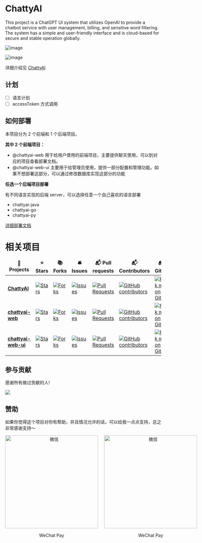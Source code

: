 # ChattyAI
This project is a ChatGPT UI system that utilizes OpenAI to provide a chatbot service with user management, billing, and sensitive word filtering. The system has a simple and user-friendly interface and is cloud-based for secure and stable operation globally.

![image](https://github.com/zhangyunan1994/ChattyAI/assets/27502286/4dbc00b9-036b-4ea0-92b7-402ad8b57c3d)


![image](https://github.com/zhangyunan1994/ChattyAI/assets/27502286/2e88ff17-e649-4a75-9819-4a4b95131439)



详细介绍见 [ChattyAI](https://ceks9foaej.feishu.cn/docx/Ksl3drMeroo2etxpalccf1JDnfe)

## 计划

- [ ] 语言计划
- [ ] accessToken 方式调用

## 如何部署

本项目分为 2 个前端和 1 个后端项目。

**其中 2 个前端项目：**

- @chattyai-web 用于给用户使用的前端项目，主要提供聊天使用，可以到对应的项目查看部署文档。
- @chattyai-web-ui 主要用于给管理员使用，提供一部分配置和管理功能。如果不想部署这部分，可以通过修改数据库实现这部分的功能

**任选一个后端项目部署**

有不同语言实现的后端 server，可以选择任意一个自己喜欢的语言部署

- chattyai-java
- chattyai-go
- chattyai-py

[详细部署文档](deploy.md)

# 相关项目

<table>
  <thead align="center">
    <tr border: none;>
      <td><b>🎁 Projects</b></td>
      <td><b>⭐ Stars</b></td>
      <td><b>📚 Forks</b></td>
      <td><b>🛎 Issues</b></td>
      <td><b>📬 Pull requests</b></td>
      <td><b>📬 Contributors</b></td>
      <td><b>📬 Gitee</b></td>
    </tr>
  </thead>
  <tbody>
    <tr>
      <td><a href="https://github.com/zhangyunan1994/ChattyAI"><b>ChattyAI</b></a></td>
      <td><a href="https://github.com/zhangyunan1994/ChattyAI/stargazers"><img alt="Stars" src="https://img.shields.io/github/stars/zhangyunan1994/ChattyAI?style=flat-square&labelColor=343b41"/></a></td>
      <td><a href="https://github.com/zhangyunan1994/ChattyAI/network/members"><img alt="Forks" src="https://img.shields.io/github/forks/zhangyunan1994/ChattyAI?style=flat-square&labelColor=343b41"/></a></td>
      <td><a href="https://github.com/zhangyunan1994/ChattyAI/issues"><img alt="Issues" src="https://img.shields.io/github/issues/zhangyunan1994/ChattyAI?style=flat-square&labelColor=343b41"/></a></td>
      <td><a href="https://github.com/zhangyunan1994/ChattyAI/pulls"><img alt="Pull Requests" src="https://img.shields.io/github/issues-pr/zhangyunan1994/ChattyAI?style=flat-square&labelColor=343b41"/></a></td>
      <td><a target="_blank" rel="noopener" href="https://github.com/zhangyunan1994/ChattyAI/graphs/contributors"><img alt="GitHub contributors" src="https://img.shields.io/github/contributors/zhangyunan1994/ChattyAI?color=1e94de&amp;style=for-the-badge&amp;logo=github"></a></td>
      <td><a href='https://gitee.com/zhangyunan1994/ChattyAI'><img src='https://gitee.com/zhangyunan1994/ChattyAI/widgets/widget_6.svg' alt='Fork me on Gitee'></img></a></td>
    </tr>
    <tr>
      <td><a href="https://github.com/zhangyunan1994/chattyai-web"><b>chattyai-web</b></a></td>
      <td><a href="https://github.com/zhangyunan1994/chattyai-web/stargazers"><img alt="Stars" src="https://img.shields.io/github/stars/zhangyunan1994/chattyai-web?style=flat-square&labelColor=343b41"/></a></td>
      <td><a href="https://github.com/zhangyunan1994/chattyai-web/network/members"><img alt="Forks" src="https://img.shields.io/github/forks/zhangyunan1994/chattyai-web?style=flat-square&labelColor=343b41"/></a></td>
      <td><a href="https://github.com/zhangyunan1994/chattyai-web/issues"><img alt="Issues" src="https://img.shields.io/github/issues/zhangyunan1994/chattyai-web?style=flat-square&labelColor=343b41"/></a></td>
      <td><a href="https://github.com/zhangyunan1994/chattyai-web/pulls"><img alt="Pull Requests" src="https://img.shields.io/github/issues-pr/zhangyunan1994/chattyai-web?style=flat-square&labelColor=343b41"/></a></td>
      <td><a target="_blank" rel="noopener" href="https://github.com/zhangyunan1994/chattyai-web/graphs/contributors"><img alt="GitHub contributors" src="https://img.shields.io/github/contributors/zhangyunan1994/chattyai-web?color=1e94de&amp;style=for-the-badge&amp;logo=github"></a></td>
      <td><a href='https://gitee.com/zhangyunan1994/chattyai-web'><img src='https://gitee.com/zhangyunan1994/chattyai-web/widgets/widget_6.svg' alt='Fork me on Gitee'></img></a></td>
    </tr>
    <tr>
      <td><a href="https://github.com/zhangyunan1994/chattyai-web-ui"><b>chattyai-web-ui</b></a></td>
      <td><a href="https://github.com/zhangyunan1994/chattyai-web-ui/stargazers"><img alt="Stars" src="https://img.shields.io/github/stars/zhangyunan1994/chattyai-web-ui?style=flat-square&labelColor=343b41"/></a></td>
      <td><a href="https://github.com/zhangyunan1994/chattyai-web-ui/network/members"><img alt="Forks" src="https://img.shields.io/github/forks/zhangyunan1994/chattyai-web-ui?style=flat-square&labelColor=343b41"/></a></td>
      <td><a href="https://github.com/zhangyunan1994/chattyai-web-ui/issues"><img alt="Issues" src="https://img.shields.io/github/issues/zhangyunan1994/chattyai-web-ui?style=flat-square&labelColor=343b41"/></a></td>
      <td><a href="https://github.com/czhangyunan1994/chattyai-web-ui/pulls"><img alt="Pull Requests" src="https://img.shields.io/github/issues-pr/zhangyunan1994/chattyai-web-ui?style=flat-square&labelColor=343b41"/></a></td>
      <td><a target="_blank" rel="noopener" href="https://github.com/zhangyunan1994/chattyai-web-ui/graphs/contributors"><img alt="GitHub contributors" src="https://img.shields.io/github/contributors/zhangyunan1994/chattyai-web-ui?color=1e94de&amp;style=for-the-badge&amp;logo=github"></a></td>
      <td><a href='https://gitee.com/zhangyunan1994/chattyai-web-ui'><img src='https://gitee.com/zhangyunan1994/chattyai-web-ui/widgets/widget_6.svg' alt='Fork me on Gitee'></img></a></td>
    </tr>
  </tbody>
</table>


## 参与贡献


感谢所有做过贡献的人!

<a href="https://github.com/zhangyunan1994/ChattyAI/graphs/contributors">
  <img src="https://contrib.rocks/image?repo=zhangyunan1994/ChattyAI" />
</a>

## 赞助

如果你觉得这个项目对你有帮助，并且情况允许的话，可以给我一点点支持，总之非常感谢支持～

<div style="display: flex; gap: 20px;">
	<div style="text-align: center">
		<img style="max-width: 100%; width:300px;" src="./docs/wechat.jpeg" alt="微信" />
		<p>WeChat Pay</p>
	</div>
	<div style="text-align: center">
		<img style="max-width: 100%; width:300px;" src="./docs/wechat2.jpeg" alt="微信" />
		<p>WeChat Pay</p>
	</div>
</div>
